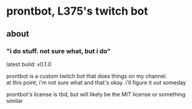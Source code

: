 # prontbot, L375's twitch bot

## about

### "i do stuff. not sure what, but i do"

latest build: v0.1.0

prontbot is a custom twitch bot that does things on my channel.  
at this point, i'm not sure what and that's okay. i'll figure it out someday

prontbot's license is tbd, but will likely be the MIT license or something similar
